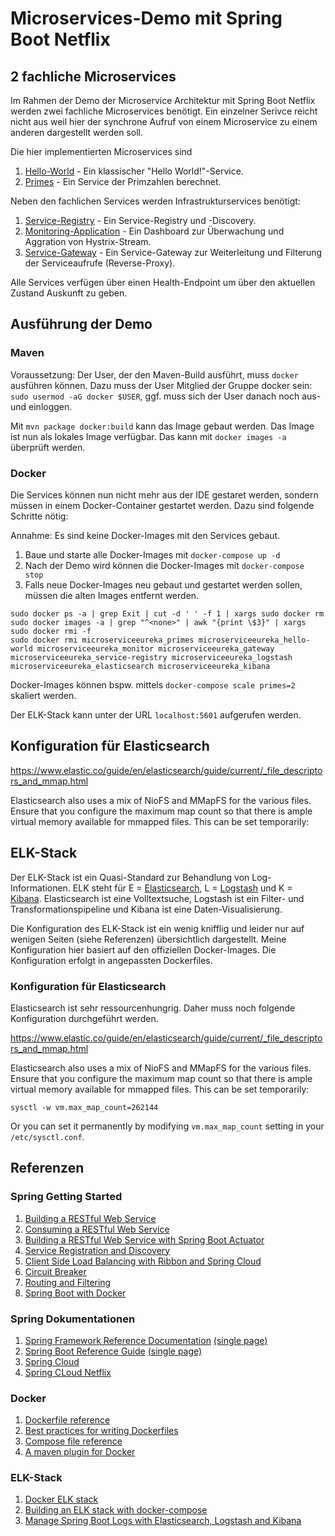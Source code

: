 # Microservices-Demo mit Spring Boot Netflix

## 2 fachliche Microservices

Im Rahmen der Demo der Microservice Architektur mit Spring Boot Netflix werden
zwei fachliche Microservices benötigt. Ein einzelner Serivce reicht nicht aus
weil hier der synchrone Aufruf von einem Microservice zu einem anderen 
dargestellt werden soll.

Die hier implementierten Microservices sind

1. [Hello-World](./hello-world) - Ein klassischer "Hello World!"-Service.
2. [Primes](./primes) - Ein Service der Primzahlen berechnet.

Neben den fachlichen Services werden Infrastrukturservices benötigt: 

1. [Service-Registry](./service-registry) - Ein Service-Registry und -Discovery.
2. [Monitoring-Application](./monitor) - Ein Dashboard zur Überwachung und 
   Aggration von Hystrix-Stream.
3. [Service-Gateway](./gateway) - Ein Service-Gateway zur Weiterleitung und 
   Filterung der Serviceaufrufe (Reverse-Proxy).

Alle Services verfügen über einen Health-Endpoint um über den aktuellen Zustand 
Auskunft zu geben.

## Ausführung der Demo

### Maven

Voraussetzung: Der User, der den Maven-Build ausführt, muss `docker` ausführen
können. Dazu muss der User Mitglied der Gruppe docker sein: 
`sudo usermod -aG docker $USER`, ggf. muss sich der User danach noch aus- und
einloggen.

Mit `mvn package docker:build` kann das Image gebaut werden. Das Image ist nun
als lokales Image verfügbar. Das kann mit `docker images -a` überprüft werden. 

### Docker

Die Services können nun nicht mehr aus der IDE gestaret werden, sondern müssen
in einem Docker-Container gestartet werden. Dazu sind folgende Schritte nötig:

Annahme: Es sind keine Docker-Images mit den Services gebaut.

1. Baue und starte alle Docker-Images mit `docker-compose up -d`
2. Nach der Demo wird können die Docker-Images mit `docker-compose stop`
3. Falls neue Docker-Images neu gebaut und gestartet werden sollen, müssen
   die alten Images entfernt werden.

````
sudo docker ps -a | grep Exit | cut -d ' ' -f 1 | xargs sudo docker rm
sudo docker images -a | grep "^<none>" | awk "{print \$3}" | xargs sudo docker rmi -f
sudo docker rmi microserviceeureka_primes microserviceeureka_hello-world microserviceeureka_monitor microserviceeureka_gateway microserviceeureka_service-registry microserviceeureka_logstash microserviceeureka_elasticsearch microserviceeureka_kibana
````

Docker-Images können bspw. mittels `docker-compose scale primes=2` skaliert 
werden.

Der ELK-Stack kann unter der URL `localhost:5601` aufgerufen werden.

## Konfiguration für Elasticsearch

https://www.elastic.co/guide/en/elasticsearch/guide/current/_file_descriptors_and_mmap.html

Elasticsearch also uses a mix of NioFS and MMapFS for the various files. Ensure that you configure the maximum map count so that there is ample virtual memory available for mmapped files. This can be set temporarily:

## ELK-Stack

Der ELK-Stack ist ein Quasi-Standard zur Behandlung von Log-Informationen. ELK
steht für E = [Elasticsearch](https://www.elastic.co/de/products/elasticsearch),
L = [Logstash](https://www.elastic.co/products/logstash) und K = 
[Kibana](https://www.elastic.co/de/products/kibana). Elasticsearch ist eine 
Volltextsuche, Logstash ist ein Filter- und Transformationspipeline und Kibana
ist eine Daten-Visualisierung.

Die Konfiguration des ELK-Stack ist ein wenig knifflig und leider nur auf 
wenigen Seiten (siehe Referenzen) übersichtlich dargestellt. Meine 
Konfiguration hier basiert auf den offiziellen Docker-Images. Die Konfiguration
erfolgt in angepassten Dockerfiles.

### Konfiguration für Elasticsearch

Elasticsearch ist sehr ressourcenhungrig. Daher muss noch folgende 
Konfiguration durchgeführt werden.

https://www.elastic.co/guide/en/elasticsearch/guide/current/_file_descriptors_and_mmap.html

Elasticsearch also uses a mix of NioFS and MMapFS for the various files. Ensure 
that you configure the maximum map count so that there is ample virtual memory 
available for mmapped files. This can be set temporarily:

````
sysctl -w vm.max_map_count=262144
````

Or you can set it permanently by modifying `vm.max_map_count` setting in your 
`/etc/sysctl.conf`.

## Referenzen

### Spring Getting Started
1. [Building a RESTful Web Service](https://spring.io/guides/gs/rest-service/)
2. [Consuming a RESTful Web Service](https://spring.io/guides/gs/consuming-rest/)
3. [Building a RESTful Web Service with Spring Boot Actuator](https://spring.io/guides/gs/actuator-service/)
4. [Service Registration and Discovery](https://spring.io/guides/gs/service-registration-and-discovery/)
5. [Client Side Load Balancing with Ribbon and Spring Cloud](https://spring.io/guides/gs/client-side-load-balancing/)
6. [Circuit Breaker](https://spring.io/guides/gs/circuit-breaker/)
7. [Routing and Filtering](https://spring.io/guides/gs/routing-and-filtering/)
8. [Spring Boot with Docker](https://spring.io/guides/gs/spring-boot-docker/)

### Spring Dokumentationen
1. [Spring Framework Reference Documentation](http://docs.spring.io/spring/docs/current/spring-framework-reference/html/) [(single page)](https://docs.spring.io/spring/docs/current/spring-framework-reference/htmlsingle/)
2. [Spring Boot Reference Guide](https://docs.spring.io/spring-boot/docs/current/reference/html/) [(single page)](https://docs.spring.io/spring-boot/docs/current-SNAPSHOT/reference/htmlsingle/)
3. [Spring Cloud](http://projects.spring.io/spring-cloud/spring-cloud.html)
4. [Spring CLoud Netflix](http://cloud.spring.io/spring-cloud-netflix/spring-cloud-netflix.html)

### Docker
1. [Dockerfile reference](https://docs.docker.com/engine/reference/builder/)
2. [Best practices for writing Dockerfiles](https://docs.docker.com/engine/userguide/eng-image/dockerfile_best-practices/)
3. [Compose file reference](https://docs.docker.com/compose/compose-file/)
4. [A maven plugin for Docker ](https://github.com/spotify/docker-maven-plugin)

### ELK-Stack
1. [Docker ELK stack](https://github.com/deviantony/docker-elk)
2. [Building an ELK stack with docker-compose](http://blog.kopis.de/2016/01/26/building-an-elk-stack-with-docker-compose/)
3. [Manage Spring Boot Logs with Elasticsearch, Logstash and Kibana](http://knes1.github.io/blog/2015/2015-08-16-manage-spring-boot-logs-with-elasticsearch-kibana-and-logstash.html)
